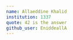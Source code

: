 ```yaml
---
name: Allaeddine Khalid 
institution: 1337 
quote: 42 is the answer 
github_user: EniddeallA
---
```

